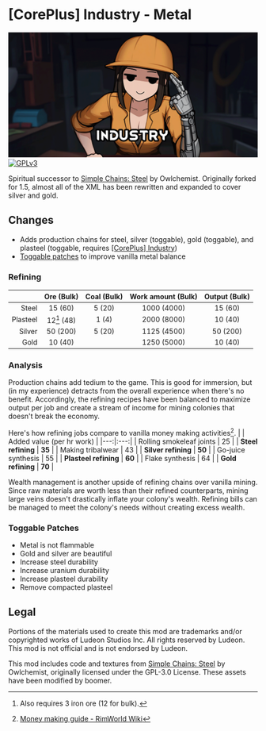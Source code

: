 <!--[![GPLv3][badge-license]](https://www.gnu.org/licenses/gpl-3.0) -->
[badge-license]: https://img.shields.io/badge/License-GPLv3-lightgray
<!--![Supports Royalty][badge-dlc-royalty] supports Royalty DLC-->
[badge-dlc-royalty]: https://img.shields.io/badge/DLC-Royalty-gold
<!--![Supports Ideology][badge-dlc-ideology] supports Ideology DLC-->
[badge-dlc-ideology]: https://img.shields.io/badge/DLC-Ideology-indianred
<!--![Supports Biotech][badge-dlc-biotech] supports Biotech DLC-->
[badge-dlc-biotech]: https://img.shields.io/badge/DLC-Biotech-mediumturquoise
<!--![Supports Anomaly][badge-dlc-anomaly] supports Anomaly DLC-->
[badge-dlc-anomaly]: https://img.shields.io/badge/DLC-Anomaly-darkseagreen

# [CorePlus] Industry - Metal
![](About/Preview.png)\
[![GPLv3][badge-license]](https://www.gnu.org/licenses/gpl-3.0)

Spiritual successor to [Simple Chains: Steel](https://github.com/Owlchemist/simple-chains-steel) by Owlchemist. Originally forked for 1.5, almost all of the XML has been rewritten and expanded to cover silver and gold.

## Changes
- Adds production chains for steel, silver (toggable), gold (toggable), and plasteel (toggable, requires [\[CorePlus\] Industry](https://github.com/rimcoreplus/industry))
- [Toggable patches](#toggable-patches) to improve vanilla metal balance

### Refining
|  | Ore (Bulk) | Coal (Bulk) | Work amount (Bulk) | Output (Bulk) |
|---:|:---:|:---:|:---:|:---:|
| Steel | 15 (60) | 5 (20) | 1000 (4000) | 15 (60) |
| Plasteel | 12[^1] (48) | 1 (4) | 2000 (8000) | 10 (40) |
| Silver | 50 (200) | 5 (20) | 1125 (4500) | 50 (200) |
| Gold | 10 (40) |  | 1250 (5000) | 10 (40) |

### Analysis
Production chains add tedium to the game. This is good for immersion, but (in my experience) detracts from the overall experience when there's no benefit. Accordingly, the refining recipes have been balanced to maximize output per job and create a stream of income for mining colonies that doesn't break the economy.

Here's how refining jobs compare to vanilla money making activities[^2].
|  | Added value (per hr work) |
|---:|:---:|
| Rolling smokeleaf joints | 25 |
| **Steel refining** | **35** |
| Making tribalwear | 43 |
| **Silver refining** | **50** |
| Go-juice synthesis | 55 |
| **Plasteel refining** | **60** |
| Flake synthesis | 64 |
| **Gold refining** | **70** |

Wealth management is another upside of refining chains over vanilla mining. Since raw materials are worth less than their refined counterparts, mining large veins doesn't drastically inflate your colony's wealth. Refining bills can be managed to meet the colony's needs without creating excess wealth.

### Toggable Patches
- Metal is not flammable
- Gold and silver are beautiful
- Increase steel durability
- Increase uranium durability
- Increase plasteel durability
- Remove compacted plasteel

## Legal
Portions of the materials used to create this mod are trademarks and/or copyrighted works of Ludeon Studios Inc. All rights reserved by Ludeon. This mod is not official and is not endorsed by Ludeon.

This mod includes code and textures from [Simple Chains: Steel](https://github.com/Owlchemist/simple-chains-steel) by Owlchemist, originally licensed under the GPL-3.0 License. These assets have been modified by boomer.

[^1]: Also requires 3 iron ore (12 for bulk).
[^2]: [Money making guide - RimWorld Wiki](https://rimworldwiki.com/wiki/Money_making_guide)